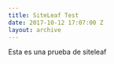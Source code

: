 ```yaml
---
title: SiteLeaf Test
date: 2017-10-12 17:07:00 Z
layout: archive
---
```


Esta es una prueba de siteleaf